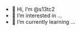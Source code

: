 - 👋 Hi, I’m @s13tc2
- 👀 I’m interested in ...
- 🌱 I’m currently learning ...

<!---
s13tc2/s13tc2 is a ✨ special ✨ repository because its `README.md` (this file) appears on your GitHub profile.
You can click the Preview link to take a look at your changes.
--->
